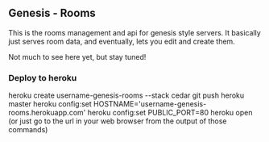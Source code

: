 ## Genesis - Rooms ##

This is the rooms management and api for genesis style servers. It basically just serves room data, and eventually, lets you edit and create them.

Not much to see here yet, but stay tuned!

### Deploy to heroku ###

  heroku create username-genesis-rooms --stack cedar
  git push heroku master
  heroku config:set HOSTNAME='username-genesis-rooms.herokuapp.com'
  heroku config:set PUBLIC_PORT=80
  heroku open (or just go to the url in your web browser from the output of those commands)